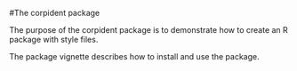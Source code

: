 #The corpident package

The purpose of the corpident package is to demonstrate how to create an R package with style files.

The package vignette describes how to install and use the package.
